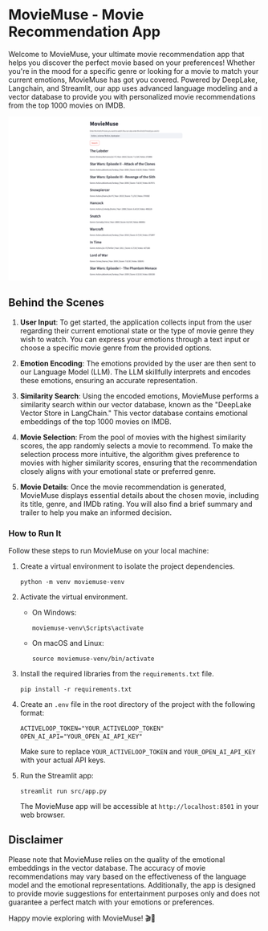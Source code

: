 # MovieMuse - Movie Recommendation App

Welcome to MovieMuse, your ultimate movie recommendation app that helps you discover the perfect movie based on your preferences! Whether you're in the mood for a specific genre or looking for a movie to match your current emotions, MovieMuse has got you covered. Powered by DeepLake, Langchain, and Streamlit, our app uses advanced language modeling and a vector database to provide you with personalized movie recommendations from the top 1000 movies on IMDB.



![MovieMuse](assets/image.png)

## Behind the Scenes

1. **User Input**: To get started, the application collects input from the user regarding their current emotional state or the type of movie genre they wish to watch. You can express your emotions through a text input or choose a specific movie genre from the provided options.

2. **Emotion Encoding**: The emotions provided by the user are then sent to our Language Model (LLM). The LLM skillfully interprets and encodes these emotions, ensuring an accurate representation.

3. **Similarity Search**: Using the encoded emotions, MovieMuse performs a similarity search within our vector database, known as the "DeepLake Vector Store in LangChain." This vector database contains emotional embeddings of the top 1000 movies on IMDB.

4. **Movie Selection**: From the pool of movies with the highest similarity scores, the app randomly selects a movie to recommend. To make the selection process more intuitive, the algorithm gives preference to movies with higher similarity scores, ensuring that the recommendation closely aligns with your emotional state or preferred genre.

5. **Movie Details**: Once the movie recommendation is generated, MovieMuse displays essential details about the chosen movie, including its title, genre, and IMDb rating. You will also find a brief summary and trailer to help you make an informed decision.

### How to Run It

Follow these steps to run MovieMuse on your local machine:

1. Create a virtual environment to isolate the project dependencies.
   ```
   python -m venv moviemuse-venv
   ```

2. Activate the virtual environment.
   - On Windows:
     ```
     moviemuse-venv\Scripts\activate
     ```
   - On macOS and Linux:
     ```
     source moviemuse-venv/bin/activate
     ```

3. Install the required libraries from the `requirements.txt` file.
   ```
   pip install -r requirements.txt
   ```

4. Create an `.env` file in the root directory of the project with the following format:
   ```
   ACTIVELOOP_TOKEN="YOUR_ACTIVELOOP_TOKEN"
   OPEN_AI_API="YOUR_OPEN_AI_API_KEY"
   ```

   Make sure to replace `YOUR_ACTIVELOOP_TOKEN` and `YOUR_OPEN_AI_API_KEY` with your actual API keys.

5. Run the Streamlit app:
   ```
   streamlit run src/app.py
   ```

   The MovieMuse app will be accessible at `http://localhost:8501` in your web browser.

## Disclaimer

Please note that MovieMuse relies on the quality of the emotional embeddings in the vector database. The accuracy of movie recommendations may vary based on the effectiveness of the language model and the emotional representations. Additionally, the app is designed to provide movie suggestions for entertainment purposes only and does not guarantee a perfect match with your emotions or preferences.

Happy movie exploring with MovieMuse! 🎬🍿